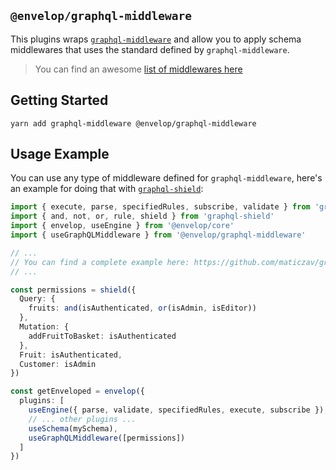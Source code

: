 ## `@envelop/graphql-middleware`

This plugins wraps [`graphql-middleware`](https://github.com/maticzav/graphql-middleware) and allow
you to apply schema middlewares that uses the standard defined by `graphql-middleware`.

> You can find an awesome
> [list of middlewares here](https://github.com/maticzav/graphql-middleware#awesome-middlewares-)

## Getting Started

```
yarn add graphql-middleware @envelop/graphql-middleware
```

## Usage Example

You can use any type of middleware defined for `graphql-middleware`, here's an example for doing
that with [`graphql-shield`](https://github.com/maticzav/graphql-shield):

```ts
import { execute, parse, specifiedRules, subscribe, validate } from 'graphql'
import { and, not, or, rule, shield } from 'graphql-shield'
import { envelop, useEngine } from '@envelop/core'
import { useGraphQLMiddleware } from '@envelop/graphql-middleware'

// ...
// You can find a complete example here: https://github.com/maticzav/graphql-shield#graphql-yoga
// ...

const permissions = shield({
  Query: {
    fruits: and(isAuthenticated, or(isAdmin, isEditor))
  },
  Mutation: {
    addFruitToBasket: isAuthenticated
  },
  Fruit: isAuthenticated,
  Customer: isAdmin
})

const getEnveloped = envelop({
  plugins: [
    useEngine({ parse, validate, specifiedRules, execute, subscribe }),
    // ... other plugins ...
    useSchema(mySchema),
    useGraphQLMiddleware([permissions])
  ]
})
```
